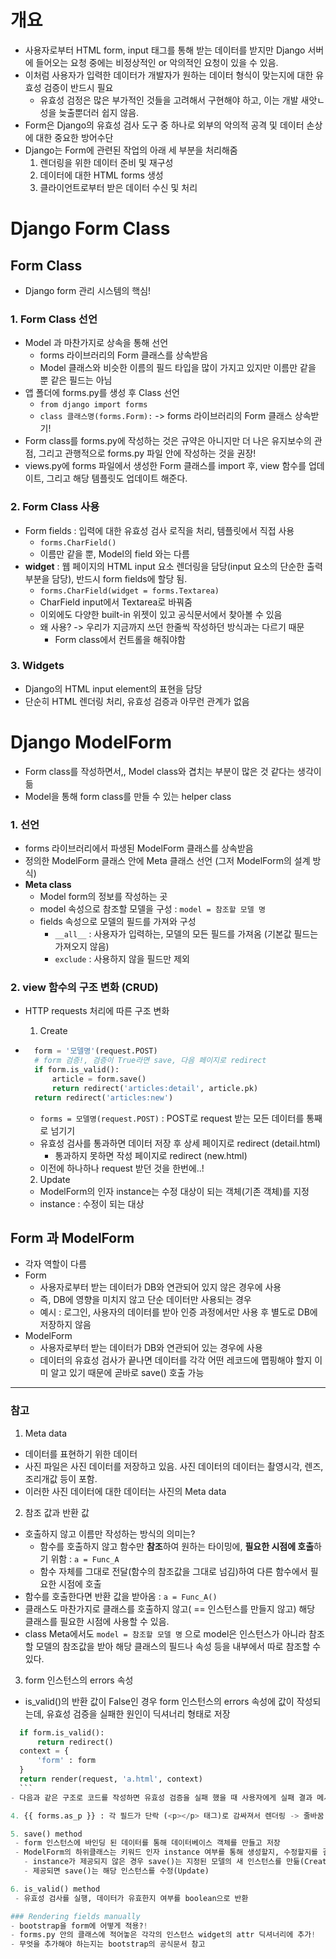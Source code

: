 # 개요
- 사용자로부터 HTML form, input 태그를 통해 받는 데이터를 받지만 Django 서버에 들어오는 요청 중에는 비정상적인 or 악의적인 요청이 있을 수 있음.
- 이처럼 사용자가 입력한 데이터가 개발자가 원하는 데이터 형식이 맞는지에 대한 유효성 검증이 반드시 필요
  - 유효성 검정은 많은 부가적인 것들을 고려해서 구현해야 하고, 이는 개발 새앗ㄴ성을 늦출뿐더러 쉽지 않음.
- Form은 Django의 유효성 검사 도구 중 하나로 외부의 악의적 공격 및 데이터 손상에 대한 중요한 방어수단
- Django는 Form에 관련된 작업의 아래 세 부분을 처리해줌
    1. 렌더링을 위한 데이터 준비 및 재구성
    2. 데이터에 대한 HTML forms 생성
    3. 클라이언트로부터 받은 데이터 수신 및 처리

# Django Form Class
## Form Class
- Django form 관리 시스템의 핵심!

### 1. Form Class 선언
- Model 과 마찬가지로 상속을 통해 선언
  - forms 라이브러리의 Form 클래스를 상속받음
  - Model 클래스와 비슷한 이름의 필드 타입을 많이 가지고 있지만 이름만 같을 뿐 같은 필드는 아님
- 앱 폴더에 forms.py를 생성 후 Class 선언
  - `from django import forms`
  - `class 클래스명(forms.Form):` -> forms 라이브러리의 Form 클래스 상속받기!
- Form class를 forms.py에 작성하는 것은 규약은 아니지만 더 나은 유지보수의 관점, 그리고 관행적으로 forms.py 파일 안에 작성하는 것을 권장!
- views.py에 forms 파일에서 생성한 Form 클래스를 import 후, view 함수를 업데이트, 그리고 해당 템플릿도 업데이트 해준다.

### 2. Form Class 사용
- Form fields : 입력에 대한 유효성 검사 로직을 처리, 템플릿에서 직접 사용
  - `forms.CharField()`
  - 이름만 같을 뿐, Model의 field 와는 다름
- **widget** : 웹 페이지의 HTML input 요소 렌더링을 담당(input 요소의 단순한 출력 부분을 담당), 반드시 form fields에 할당 됨.
  - `forms.CharField(widget = forms.Textarea)`
  - CharField input에서 Textarea로 바꿔줌
  - 이외에도 다양한 built-in 위젯이 있고 공식문서에서 찾아볼 수 있음
  - 왜 사용? -> 우리가 지금까지 쓰던 한줄씩 작성하던 방식과는 다르기 때문
    - Form class에서 컨트롤을 해줘야함

### 3. Widgets
- Django의 HTML input element의 표현을 담당
- 단순히 HTML 렌더링 처리, 유효성 검증과 아무런 관계가 없음

# Django ModelForm
- Form class를 작성하면서,, Model class와 겹치는 부분이 많은 것 같다는 생각이 듦
- Model을 통해 form class를 만들 수 있는 helper class
### 1. 선언
  - forms 라이브러리에서 파생된 ModelForm 클래스를 상속받음
  - 정의한 ModelForm 클래스 안에 Meta 클래스 선언 (그저 ModelForm의 설계 방식)  
  - **Meta class**
    - Model form의 정보를 작성하는 곳
    - model 속성으로 참조할 모델을 구성 : `model = 참조할 모델 명`
    - fields 속성으로 모델의 필드를 가져와 구성
      - `__all__` : 사용자가 입력하는, 모델의 모든 필드를 가져옴 (기본값 필드는 가져오지 않음)
      - `exclude` : 사용하지 않을 필드만 제외

### 2. view 함수의 구조 변화 (CRUD)
- HTTP requests 처리에 따른 구조 변화
  
  1. Create
- ```python
    form = '모델명'(request.POST)
    # form 검증!, 검증이 True라면 save, 다음 페이지로 redirect
    if form.is_valid():
        article = form.save()
        return redirect('articles:detail', article.pk)
    return redirect('articles:new')
    ```
    - `forms = 모델명(request.POST)` : POST로 request 받는 모든 데이터를 통째로 넘기기
    - 유효성 검사를 통과하면 데이터 저장 후 상세 페이지로 redirect (detail.html)
      - 통과하지 못하면 작성 페이지로 redirect (new.html)
    - 이전에 하나하나 request 받던 것을 한번에..!

  2. Update
    - ModelForm의 인자 instance는 수정 대상이 되는 객체(기존 객체)를 지정
    - instance : 수정이 되는 대상

## Form 과 ModelForm
- 각자 역할이 다름
- Form
  - 사용자로부터 받는 데이터가 DB와 연관되어 있지 않은 경우에 사용
  - 즉, DB에 영향을 미치지 않고 단순 데이터만 사용되는 경우
  - 예시 : 로그인, 사용자의 데이터를 받아 인증 과정에서만 사용 후 별도로 DB에 저장하지 않음
- ModelForm
  - 사용자로부터 받는 데이터가 DB와 연관되어 있는 경우에 사용
  - 데이터의 유효성 검사가 끝나면 데이터를 각각 어떤 레코드에 맵핑해야 할지 이미 알고 있기 때문에 곧바로 save() 호출 가능

---
### 참고
1. Meta data
  - 데이터를 표현하기 위한 데이터
  - 사진 파일은 사진 데이터를 저장하고 있음. 사진 데이터의 데이터는 촬영시각, 렌즈, 조리개값 등이 포함. 
  - 이러한 사진 데이터에 대한 데이터는 사진의 Meta data


2. 참조 값과 반환 값
  - 호출하지 않고 이름만 작성하는 방식의 의미는?
    - 함수를 호출하지 않고 함수만 **참조**하여 원하는 타이밍에, **필요한 시점에 호출**하기 위함 : `a = Func_A`
    - 함수 자체를 그대로 전달(함수의 참조값을 그대로 넘김)하여 다른 함수에서 필요한 시점에 호출
  - 함수를 호출한다면 반환 값을 받아옴 : `a = Func_A()`
  - 클래스도 마찬가지로 클래스를 호출하지 않고( == 인스턴스를 만들지 않고) 해당 클래스를 필요한 시점에 사용할 수 있음.
  - class Meta에서도 `model = 참조할 모델 명` 으로 model은 인스턴스가 아니라 참조할 모델의 참조값을 받아 해당 클래스의 필드나 속성 등을 내부에서 따로 참조할 수 있다.

3. form 인스턴스의 errors 속성
  - is_valid()의 반환 값이 False인 경우 form 인스턴스의 errors 속성에 값이 작성되는데, 유효성 검증을 실패한 원인이 딕셔너리 형태로 저장
  ```python
    if form.is_valid():
        return redirect()
    context = {
        'form' : form
    }
    return render(request, 'a.html', context)
    ```
  - 다음과 같은 구조로 코드를 작성하면 유효성 검증을 실패 했을 때 사용자에게 실패 결과 메시지 출력 가능

4. {{ forms.as_p }} : 각 필드가 단락 (<p></p> 태그)로 감싸져서 렌더링 -> 줄바꿈

5. save() method
   - form 인스턴스에 바인딩 된 데이터를 통해 데이터베이스 객체를 만들고 저장
   - ModelForm의 하위클래스는 키워드 인자 instance 여부를 통해 생성할지, 수정할지를 결정
     - instance가 제공되지 않은 경우 save()는 지정된 모델의 새 인스턴스를 만듦(Create)
     - 제공되면 save()는 해당 인스턴스를 수정(Update)

6. is_valid() method
   - 유효성 검사를 실행, 데이터가 유효한지 여부를 boolean으로 반환

### Rendering fields manually
- bootstrap을 form에 어떻게 적용?!
  - forms.py 안의 클래스에 적어놓은 각각의 인스턴스 widget의 attr 딕셔너리에 추가!
  - 무엇을 추가해야 하는지는 bootstrap의 공식문서 참고